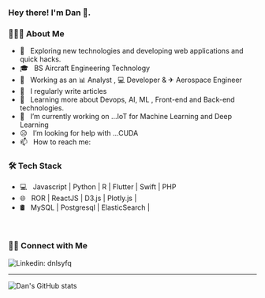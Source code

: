 <h3> Hey there! I'm Dan 👋.</h3>

<h3> 👨🏻‍💻 About Me </h3>

- 🤔 &nbsp; Exploring new technologies and developing web applications and quick hacks.
- 🎓 &nbsp; BS Aircraft Engineering Technology
- 💼 &nbsp; Working as an 📊 Analyst , 💻 Developer  & ✈ Aerospace Engineer 
- 📝 &nbsp; I regularly write articles 
- 🌱 &nbsp; Learning more about Devops, AI, ML , Front-end and Back-end technologies.
- 🔭 &nbsp; I’m currently working on ...IoT for Machine Learning and Deep Learning
- 😥 &nbsp; I’m looking for help with ...CUDA
- 📫 &nbsp; How to reach me: 

<h3>🛠 Tech Stack</h3>

- 💻 &nbsp; Javascript | Python | R | Flutter | Swift | PHP
- 🌐 &nbsp; ROR | ReactJS | D3.js | Plotly.js |
- 🛢 &nbsp; MySQL | Postgresql | ElasticSearch |




<br/>

<h3> 🤝🏻 Connect with Me </h3>

![Linkedin: dnlsyfq](https://img.shields.io/badge/-danialj-blue?style=flat-square&logo=Linkedin&logoColor=white&link=https://www.linkedin.com/in/danialjalaluddin/)

---
![Dan's GitHub stats](https://github-readme-stats.vercel.app/api?username=dnlsyfq&show_icons=true&count_private=true&theme=default)
